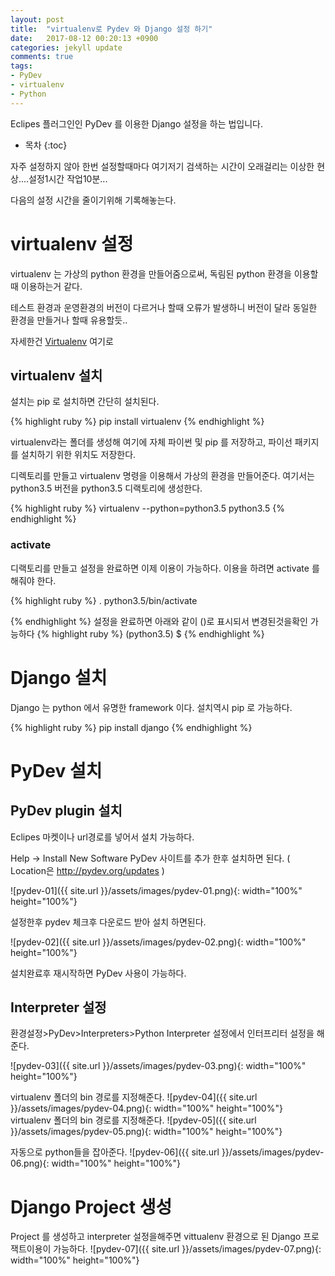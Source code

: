 ```yaml
---
layout: post
title:  "virtualenv로 Pydev 와 Django 설정 하기"
date:   2017-08-12 00:20:13 +0900
categories: jekyll update
comments: true
tags:
- PyDev
- virtualenv
- Python
---
```


Eclipes 플러그인인 PyDev 를 이용한 Django 설정을 하는 법입니다.

* 목차
{:toc}


자주 설정하지 않아 한번 설정할때마다 여기저기 검색하는 시간이 오래걸리는 이상한 현상....설정1시간 작업10분...

다음의 설정 시간을 줄이기위해 기록해놓는다.

# virtualenv 설정
virtualenv 는 가상의 python 환경을 만들어줌으로써, 독림된 python 환경을 이용할때 이용하는거 같다. 

테스트 환경과 운영환경의 버전이 다르거나 할때 오류가 발생하니 버전이 달라 동일한 환경을 만들거나 할때 유용할듯..

자세한건 [Virtualenv](https://virtualenv.pypa.io/en/stable/) 여기로

## virtualenv 설치
설치는 pip 로 설치하면 간단히 설치된다.

{% highlight ruby %}
pip install virtualenv
{% endhighlight %}

virtualenv라는 폴더를 생성해 여기에 자체 파이썬 및 pip 를 저장하고, 파이선 패키지를 설치하기 위한 위치도 저장한다.

디렉토리를 만들고 virtualenv 명령을 이용해서 가상의 환경을 만들어준다.
여기서는 python3.5 버전을 python3.5 디랙토리에 생성한다.

{% highlight ruby %}
virtualenv --python=python3.5 python3.5
{% endhighlight %}

### activate
디랙토리를 만들고 설정을 완료하면 이제 이용이 가능하다. 이용을 하려면 activate 를 해줘야 한다.

{% highlight ruby %}
. python3.5/bin/activate

{% endhighlight %}
설정을 완료하면 아래와 같이 ()로 표시되서 변경된것을확인 가능하다
{% highlight ruby %}
 (python3.5) $ 
{% endhighlight %}

# Django 설치
Django 는 python 에서 유명한 framework 이다.
설치역시 pip 로 가능하다.

{% highlight ruby %}
pip install django
{% endhighlight %}

# PyDev 설치
## PyDev plugin 설치
Eclipes 마켓이나 url경로를 넣어서 설치 가능하다.

Help -> Install New Software PyDev 사이트를 추가 한후 설치하면 된다. ( Location은 http://pydev.org/updates )

![pydev-01]({{ site.url }}/assets/images/pydev-01.png){: width="100%" height="100%"}

설정한후 pydev 체크후 다운로드 받아 설치 하면된다.

![pydev-02]({{ site.url }}/assets/images/pydev-02.png){: width="100%" height="100%"}

설치완료후 재시작하면 PyDev 사용이 가능하다.
## Interpreter 설정
환경설정>PyDev>Interpreters>Python Interpreter 설정에서 인터프리터 설정을 해준다.

![pydev-03]({{ site.url }}/assets/images/pydev-03.png){: width="100%" height="100%"}

virtualenv 폴더의 bin 경로를 지정해준다.
![pydev-04]({{ site.url }}/assets/images/pydev-04.png){: width="100%" height="100%"}
virtualenv 폴더의 bin 경로를 지정해준다.
![pydev-05]({{ site.url }}/assets/images/pydev-05.png){: width="100%" height="100%"}

자동으로 python들을 잡아준다.
![pydev-06]({{ site.url }}/assets/images/pydev-06.png){: width="100%" height="100%"}

# Django Project 생성
Project 를 생성하고 interpreter 설정을해주면 vittualenv 환경으로 된 Django 프로잭트이용이 가능하다.
![pydev-07]({{ site.url }}/assets/images/pydev-07.png){: width="100%" height="100%"}



